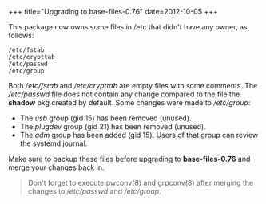 +++
title="Upgrading to base-files-0.76"
date=2012-10-05
+++

This package now owns some files in /etc that didn't have any owner, as follows:

```
/etc/fstab
/etc/crypttab
/etc/passwd
/etc/group
```

Both */etc/fstab* and */etc/crypttab* are empty files with some comments. The */etc/passwd* file does not contain any change compared to the file the **shadow** pkg created by default. Some changes were made to */etc/group*:

  * The *usb* group (gid 15) has been removed (unused).
  * The *plugdev* group (gid 21) has been removed (unused).
  * The *adm* group has been added (gid 15). Users of that group can review the systemd journal.
 
Make sure to backup these files before upgrading to **base-files-0.76** and merge your changes back in.
> Don't forget to execute pwconv(8) and grpconv(8) after merging the changes to */etc/passwd* and */etc/group*.

